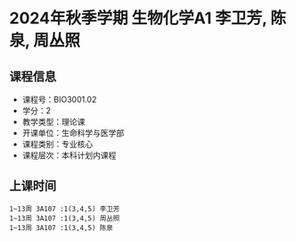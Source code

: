 # 2024年秋季学期 生物化学A1 李卫芳, 陈泉, 周丛照






## 课程信息

- 课程号：BIO3001.02
- 学分：2
- 教学类型：理论课
- 开课单位：生命科学与医学部
- 课程类别：专业核心
- 课程层次：本科计划内课程

## 上课时间

```
1~13周 3A107 :1(3,4,5) 李卫芳
1~13周 3A107 :1(3,4,5) 周丛照
1~13周 3A107 :1(3,4,5) 陈泉
```

